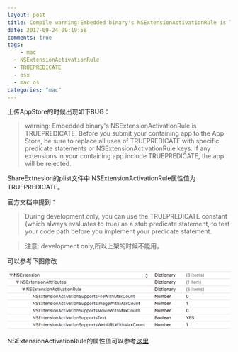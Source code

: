 ```yaml
---
layout: post
title: Compile warning:Embedded binary's NSExtensionActivationRule is TRUEPREDICATE
date: 2017-09-24 09:19:58
comments: true
tags:
	- mac
  - NSExtensionActivationRule
  - TRUEPREDICATE
  - osx
  - mac os
categories: "mac"
---
```

上传AppStore的时候出现如下BUG：

>warning: Embedded binary's NSExtensionActivationRule is TRUEPREDICATE. Before you submit your containing app to the App Store, be sure to replace all uses of TRUEPREDICATE with specific predicate statements or NSExtensionActivationRule keys. If any extensions in your containing app include TRUEPREDICATE, the app will be rejected.

<!-- more -->

ShareExtnesion的plist文件中 NSExtensionActivationRule属性值为TRUEPREDICATE。

官方文档中提到：
>During development only, you can use the TRUEPREDICATE constant (which always evaluates to true) as a stub predicate statement, to test your code path before you implement your predicate statement.

>注意: development only,所以上架的时候不能用。

可以参考下图修改

![NSExtension](/imgs/NSExtension.png)

NSExtensionActivationRule的属性值可以参考[这里](https://developer.apple.com/library/content/documentation/General/Conceptual/ExtensibilityPG/ExtensionScenarios.html#//apple_ref/doc/uid/TP40014214-CH21-SW12)
